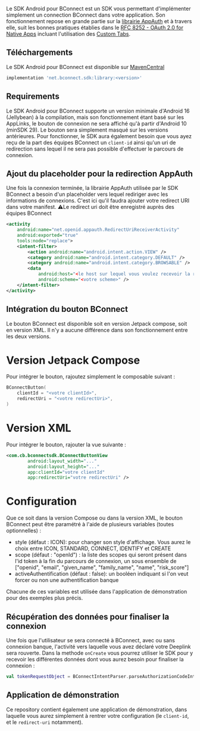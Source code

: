 Le SDK Android pour BConnect est un SDK vous permettant d'implémenter simplement un connection BConnect dans votre application. 
Son fonctionnement repose en grande partie sur la [librairie AppAuth](https://github.com/openid/AppAuth-Android/tree/master) et à travers elle, suit les bonnes pratiques établies dans le  [RFC 8252 - OAuth 2.0 for Native Apps](https://tools.ietf.org/html/rfc8252) incluant l'utilisation des [Custom Tabs](https://developer.chrome.com/multidevice/android/customtabs).

## Téléchargements
Le SDK Android pour BConnect est disponible sur [MavenCentral](https://search.maven.org/search?q=g:net.bconnect.sdk)

```groovy
implementation 'net.bconnect.sdk:library:<version>'
```

## Requirements
Le SDK Android pour BConnect supporte un version minimale d'Android 16 (Jellybean) à la compilation, mais son fonctionnement étant basé sur les AppLinks, le bouton de connexion ne sera affiché qu'à partir d'Android 10 (minSDK 29). Le bouton sera simplement masqué sur les versions antérieures.
Pour fonctionner, le SDK aura également besoin que vous ayez reçu de la part des équipes BConnect un `client-id` ainsi qu'un uri de redirection sans lequel il ne sera pas possible d'effectuer le parcours de connexion.

## Ajout du placeholder pour la redirection AppAuth
Une fois la connexion terminée, la librairie AppAuth utilisée par le SDK BConnect a besoin d'un placeholder vers lequel rediriger avec les informations de connexions. C'est ici qu'il faudra ajouter votre redirect URI dans votre manifest. 
⚠️Le redirect uri doit être enregistré auprès des équipes BConnect
```xml
<activity
    android:name="net.openid.appauth.RedirectUriReceiverActivity"
    android:exported="true"
    tools:node="replace">
    <intent-filter>
        <action android:name="android.intent.action.VIEW" />
        <category android:name="android.intent.category.DEFAULT" />
        <category android:name="android.intent.category.BROWSABLE" />
        <data
            android:host="<le host sur lequel vous voulez recevoir la redirection>"
            android:scheme="<votre scheme>" />
    </intent-filter>
</activity>
```

## Intégration du bouton BConnect
Le bouton BConnect est disponible soit en version Jetpack compose, soit en version XML. Il n'y a aucune différence dans son fonctionnement entre les deux versions.

# Version Jetpack Compose
Pour intégrer le bouton, rajoutez simplement le composable suivant : 
```kotlin
BConnectButton(
    clientId = "<votre clientId>",
    redirectUri = "<votre redirectUri>",
)
```

# Version XML
Pour intégrer le bouton, rajouter la vue suivante : 
```xml
<com.cb.bconnectsdk.BConnectButtonView
        android:layout_width="..."
        android:layout_height="..."
        app:clientId="votre clientId"
        app:redirectUri="votre redirectUri" />
```

# Configuration

Que ce soit dans la version Compose ou dans la version XML, le bouton BConnect peut être paramétré à l'aide de plusieurs variables (toutes optionnelles) : 
 - style (défaut : ICON): pour changer son style d'affichage. Vous aurez le choix entre ICON, STANDARD, CONNECT, IDENTIFY et CREATE
 - scope (défaut : "openId") : la liste des scopes qui seront présent dans l'id token à la fin du parcours de connexion, un sous ensemble de ["openid", "email", "given_name", "family_name", "name", "risk_score"]
 - activeAuthentification (défaut : false): un booléen indiquant si l'on veut forcer ou non une authentification banque

Chacune de ces variables est utilisée dans l'application de démonstration pour des exemples plus précis.

## Récupération des données pour finaliser la connexion
Une fois que l'utilisateur se sera connecté à BConnect, avec ou sans connexion banque, l'activité vers laquelle vous avez déclaré votre Deeplink sera rouverte.
Dans la methode `onCreate` vous pourrez utiliser le SDK pour y recevoir les différentes données dont vous aurez besoin pour finaliser la connexion : 
```kotlin
val tokenRequestObject = BConnectIntentParser.parseAuthorizationCodeIntent(intent)
```

## Application de démonstration

Ce repository contient également une application de démonstration, dans laquelle vous aurez simplement à rentrer votre configuration (le `client-id`, et le `redirect-uri` notamment). 

